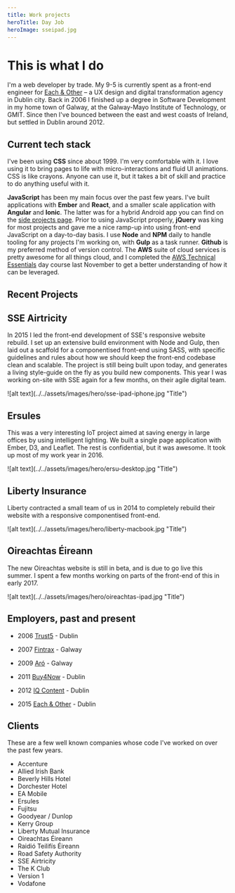 ```yaml
---
title: Work projects
heroTitle: Day Job
heroImage: sseipad.jpg
---
```


# **This is** what I do

I'm a web developer by trade. My 9-5 is currently spent as a front-end engineer for <a href="http://www.eachandother.com/people.html" target="_blank" >Each & Other</a> – a UX design and digital transformation agency in Dublin city. Back in 2006 I finished up a degree in Software Development in my home town of Galway, at the Galway-Mayo Institute of Technology, or GMIT. Since then I've bounced between the east and west coasts of Ireland, but settled in Dublin around 2012.


## Current __tech stack__

I've been using __CSS__ since about 1999. I'm very comfortable with it. I love using it to bring pages to life with micro-interactions and fluid UI animations. CSS is like crayons. Anyone can use it, but it takes a bit of skill and practice to do anything useful with it.

__JavaScript__ has been my main focus over the past few years. I've built applications with __Ember__ and __React__, and a smaller scale application with __Angular__ and __Ionic__. The latter was for a hybrid Android app you can find on the <a href="./projects">side projects page</a>. Prior to using JavaScript properly, __jQuery__ was king for most projects and gave me a nice ramp-up into using front-end JavaScript on a day-to-day basis. I use __Node__ and __NPM__ daily to handle tooling for any projects I'm working on, with __Gulp__ as a task runner. __Github__ is my preferred method of version control. The __AWS__ suite of cloud services is pretty awesome for all things cloud, and I completed the <a href="https://aws.amazon.com/training/course-descriptions/essentials/" target="_blank" >AWS Technical Essentials</a> day course last November to get a better understanding of how it can be leveraged.


## __Recent__ Projects

## __SSE__ Airtricity

In 2015 I led the front-end development of SSE's responsive website rebuild. I set up an extensive build environment with Node and Gulp, then laid out a scaffold for a componentised front-end using SASS, with specific guidelines and rules about how we should keep the front-end codebase clean and scalable. The project is still being built upon today, and generates a living style-guide on the fly as you build new components. This year I was working on-site with SSE again for a few months, on their agile digital team.

<div component="image-curtains" modifier="" layout="LR" >
  ![alt text](../../assets/images/hero/sse-ipad-iphone.jpg "Title")
</div>

## __Ersules__

This was a very interesting IoT project aimed at saving energy in large offices by using intelligent lighting. We built a single page application with Ember, D3, and Leaflet. The rest is confidential, but it was awesome. It took up most of my work year in 2016.

<div component="image-curtains" modifier="" layout="LR" >
  ![alt text](../../assets/images/hero/ersu-desktop.jpg "Title")
</div>

## __Liberty__ Insurance

Liberty contracted a small team of us in 2014 to completely rebuild their website with a responsive componentised front-end.

<div component="image-curtains" modifier="" layout="LR" >
  ![alt text](../../assets/images/hero/liberty-macbook.jpg "Title")
</div>

## __Oireachtas__ Éireann

The new Oireachtas website is still in beta, and is due to go live this summer. I spent a few months working on parts of the front-end of this in early 2017.

<div component="image-curtains" modifier="" layout="LR" >
  ![alt text](../../assets/images/hero/oireachtas-ipad.jpg "Title")
</div>

## __Employers,__ past and present  

- 2006 <a href="#" target="_blank" >Trust5</a> - Dublin
- 2007 <a href="#" target="_blank" >Fintrax</a> - Galway
- 2009 <a href="#" target="_blank" >Aró</a> - Galway
- 2011 <a href="#" target="_blank" >Buy4Now</a> - Dublin
- 2012 <a href="#" target="_blank" >IQ Content</a> - Dublin
- 2015 <a href="#" target="_blank" >Each & Other</a> - Dublin



  <!-- Map component? -->



## Clients

These are a few well known companies whose code I've worked on over the past few years.

- Accenture
- Allied Irish Bank
- Beverly Hills Hotel
- Dorchester Hotel
- EA Mobile
- Ersules
- Fujitsu
- Goodyear / Dunlop
- Kerry Group
- Liberty Mutual Insurance
- Oireachtas Éireann
- Raidió Teilifís Éireann
- Road Safety Authority
- SSE Airtricity
- The K Club
- Version 1
- Vodafone
